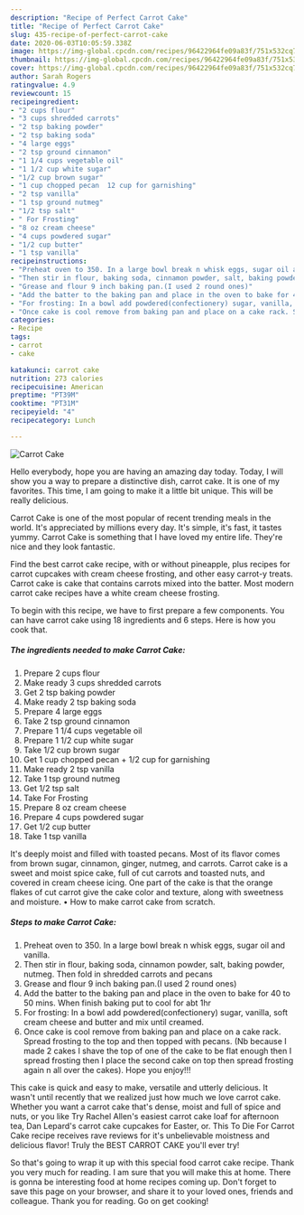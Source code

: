 ```yaml
---
description: "Recipe of Perfect Carrot Cake"
title: "Recipe of Perfect Carrot Cake"
slug: 435-recipe-of-perfect-carrot-cake
date: 2020-06-03T10:05:59.338Z
image: https://img-global.cpcdn.com/recipes/96422964fe09a83f/751x532cq70/carrot-cake-recipe-main-photo.jpg
thumbnail: https://img-global.cpcdn.com/recipes/96422964fe09a83f/751x532cq70/carrot-cake-recipe-main-photo.jpg
cover: https://img-global.cpcdn.com/recipes/96422964fe09a83f/751x532cq70/carrot-cake-recipe-main-photo.jpg
author: Sarah Rogers
ratingvalue: 4.9
reviewcount: 15
recipeingredient:
- "2 cups flour"
- "3 cups shredded carrots"
- "2 tsp baking powder"
- "2 tsp baking soda"
- "4 large eggs"
- "2 tsp ground cinnamon"
- "1 1/4 cups vegetable oil"
- "1 1/2 cup white sugar"
- "1/2 cup brown sugar"
- "1 cup chopped pecan  12 cup for garnishing"
- "2 tsp vanilla"
- "1 tsp ground nutmeg"
- "1/2 tsp salt"
- " For Frosting"
- "8 oz cream cheese"
- "4 cups powdered sugar"
- "1/2 cup butter"
- "1 tsp vanilla"
recipeinstructions:
- "Preheat oven to 350. In a large bowl break n whisk eggs, sugar oil and vanilla."
- "Then stir in flour, baking soda, cinnamon powder, salt, baking powder, nutmeg. Then fold in shredded carrots and pecans"
- "Grease and flour 9 inch baking pan.(I used 2 round ones)"
- "Add the batter to the baking pan and place in the oven to bake for 40 to 50 mins. When finish baking put to cool for abt 1hr"
- "For frosting: In a bowl add powdered(confectionery) sugar, vanilla, soft cream cheese and butter and mix until creamed."
- "Once cake is cool remove from baking pan and place on a cake rack. Spread frosting to the top and then topped with pecans. (Nb because I made 2 cakes I shave the top of one of the cake to be flat enough then I spread frosting then I place the second cake on top then spread frosting again n all over the cakes). Hope you enjoy!!!"
categories:
- Recipe
tags:
- carrot
- cake

katakunci: carrot cake 
nutrition: 273 calories
recipecuisine: American
preptime: "PT39M"
cooktime: "PT31M"
recipeyield: "4"
recipecategory: Lunch

---
```



![Carrot Cake](https://img-global.cpcdn.com/recipes/96422964fe09a83f/751x532cq70/carrot-cake-recipe-main-photo.jpg)

Hello everybody, hope you are having an amazing day today. Today, I will show you a way to prepare a distinctive dish, carrot cake. It is one of my favorites. This time, I am going to make it a little bit unique. This will be really delicious.

Carrot Cake is one of the most popular of recent trending meals in the world. It's appreciated by millions every day. It's simple, it's fast, it tastes yummy. Carrot Cake is something that I have loved my entire life. They're nice and they look fantastic.

Find the best carrot cake recipe, with or without pineapple, plus recipes for carrot cupcakes with cream cheese frosting, and other easy carrot-y treats. Carrot cake is cake that contains carrots mixed into the batter. Most modern carrot cake recipes have a white cream cheese frosting.


To begin with this recipe, we have to first prepare a few components. You can have carrot cake using 18 ingredients and 6 steps. Here is how you cook that.

<!--inarticleads1-->

##### The ingredients needed to make Carrot Cake:

1. Prepare 2 cups flour
1. Make ready 3 cups shredded carrots
1. Get 2 tsp baking powder
1. Make ready 2 tsp baking soda
1. Prepare 4 large eggs
1. Take 2 tsp ground cinnamon
1. Prepare 1 1/4 cups vegetable oil
1. Prepare 1 1/2 cup white sugar
1. Take 1/2 cup brown sugar
1. Get 1 cup chopped pecan + 1/2 cup for garnishing
1. Make ready 2 tsp vanilla
1. Take 1 tsp ground nutmeg
1. Get 1/2 tsp salt
1. Take  For Frosting
1. Prepare 8 oz cream cheese
1. Prepare 4 cups powdered sugar
1. Get 1/2 cup butter
1. Take 1 tsp vanilla


It&#39;s deeply moist and filled with toasted pecans. Most of its flavor comes from brown sugar, cinnamon, ginger, nutmeg, and carrots. Carrot cake is a sweet and moist spice cake, full of cut carrots and toasted nuts, and covered in cream cheese icing. One part of the cake is that the orange flakes of cut carrot give the cake color and texture, along with sweetness and moisture. • How to make carrot cake from scratch. 

<!--inarticleads2-->

##### Steps to make Carrot Cake:

1. Preheat oven to 350. In a large bowl break n whisk eggs, sugar oil and vanilla.
1. Then stir in flour, baking soda, cinnamon powder, salt, baking powder, nutmeg. Then fold in shredded carrots and pecans
1. Grease and flour 9 inch baking pan.(I used 2 round ones)
1. Add the batter to the baking pan and place in the oven to bake for 40 to 50 mins. When finish baking put to cool for abt 1hr
1. For frosting: In a bowl add powdered(confectionery) sugar, vanilla, soft cream cheese and butter and mix until creamed.
1. Once cake is cool remove from baking pan and place on a cake rack. Spread frosting to the top and then topped with pecans. (Nb because I made 2 cakes I shave the top of one of the cake to be flat enough then I spread frosting then I place the second cake on top then spread frosting again n all over the cakes). Hope you enjoy!!!


This cake is quick and easy to make, versatile and utterly delicious. It wasn&#39;t until recently that we realized just how much we love carrot cake. Whether you want a carrot cake that&#39;s dense, moist and full of spice and nuts, or you like Try Rachel Allen&#39;s easiest carrot cake loaf for afternoon tea, Dan Lepard&#39;s carrot cake cupcakes for Easter, or. This To Die For Carrot Cake recipe receives rave reviews for it&#39;s unbelievable moistness and delicious flavor! Truly the BEST CARROT CAKE you&#39;ll ever try! 

So that's going to wrap it up with this special food carrot cake recipe. Thank you very much for reading. I am sure that you will make this at home. There is gonna be interesting food at home recipes coming up. Don't forget to save this page on your browser, and share it to your loved ones, friends and colleague. Thank you for reading. Go on get cooking!
